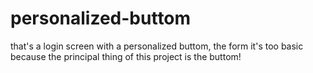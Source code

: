 # personalized-buttom
that's a login screen with a personalized buttom, the form it's too basic because the principal thing of this project is the buttom!
